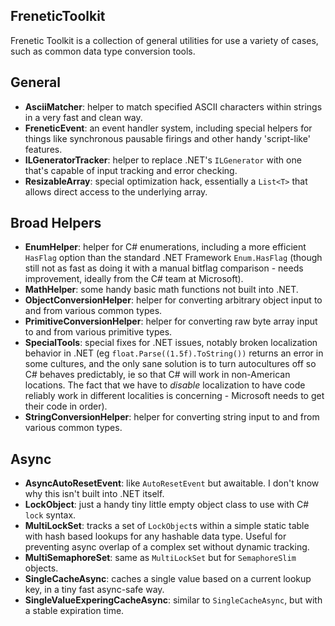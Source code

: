 FreneticToolkit
---------------

Frenetic Toolkit is a collection of general utilities for use a variety of cases, such as common data type conversion tools.

## General

- **AsciiMatcher**: helper to match specified ASCII characters within strings in a very fast and clean way.
- **FreneticEvent**: an event handler system, including special helpers for things like synchronous pausable firings and other handy 'script-like' features.
- **ILGeneratorTracker**: helper to replace .NET's `ILGenerator` with one that's capable of input tracking and error checking.
- **ResizableArray**: special optimization hack, essentially a `List<T>` that allows direct access to the underlying array.

## Broad Helpers

- **EnumHelper**: helper for C# enumerations, including a more efficient `HasFlag` option than the standard .NET Framework `Enum.HasFlag` (though still not as fast as doing it with a manual bitflag comparison - needs improvement, ideally from the C# team at Microsoft).
- **MathHelper**: some handy basic math functions not built into .NET.
- **ObjectConversionHelper**: helper for converting arbitrary object input to and from various common types.
- **PrimitiveConversionHelper**: helper for converting raw byte array input to and from various primitive types.
- **SpecialTools**: special fixes for .NET issues, notably broken localization behavior in .NET (eg `float.Parse((1.5f).ToString())` returns an error in some cultures, and the only sane solution is to turn autocultures off so C# behaves predictably, ie so that C# will work in non-American locations. The fact that we have to *disable* localization to have code reliably work in different localities is concerning - Microsoft needs to get their code in order).
- **StringConversionHelper**: helper for converting string input to and from various common types.

## Async

- **AsyncAutoResetEvent**: like `AutoResetEvent` but awaitable. I don't know why this isn't built into .NET itself.
- **LockObject**: just a handy tiny little empty object class to use with C# `lock` syntax.
- **MultiLockSet**: tracks a set of `LockObject`s within a simple static table with hash based lookups for any hashable data type. Useful for preventing async overlap of a complex set without dynamic tracking.
- **MultiSemaphoreSet**: same as `MultiLockSet` but for `SemaphoreSlim` objects.
- **SingleCacheAsync**: caches a single value based on a current lookup key, in a tiny fast async-safe way.
- **SingleValueExperingCacheAsync**: similar to `SingleCacheAsync`, but with a stable expiration time.

